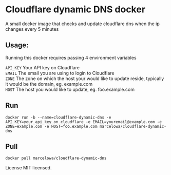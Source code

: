 # Cloudflare dynamic DNS docker
A small docker image that checks and update cloudflare dns when the ip changes every 5 minutes

## Usage:
Running this docker requires passing 4 environment variables  
  
`API_KEY` Your API key on Cloudflare  
`EMAIL` The email you are using to login to Cloudflare  
`ZONE` The zone on which the host your would like to update reside, typically it would be the domain, eg. example.com  
`HOST` The host you would like to update, eg. foo.example.com  

## Run
```shell
docker run -b --name=cloudflare-dynamic-dns -e API_KEY=your_api_key_on_cloudflare -e EMAIL=youremail@example.com -e ZONE=example.com -e HOST=foo.example.com marcelowa/cloudflare-dynamic-dns
```

## Pull
```shell
docker pull marcelowa/cloudflare-dynamic-dns
```

License
MIT licensed.
